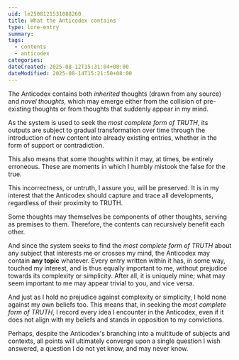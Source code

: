 ```yaml
---
uid: le2508121531088260
title: What the Anticodex contains
type: lore-entry
summary: 
tags:
  - contents
  - anticodex
categories: 
dateCreated: 2025-08-12T15:31:04+08:00
dateModified: 2025-08-14T15:21:50+08:00
---
```

The Anticodex contains both *inherited* thoughts (drawn from any source) and *novel thoughts*, which may emerge either from the collision of pre-existing thoughts or from thoughts that suddenly appear in my mind.

As the system is used to seek the *most complete form of TRUTH*, its outputs are subject to gradual transformation over time through the introduction of new content into already existing entries, whether in the form of support or contradiction.

This also means that some thoughts within it may, at times, be entirely erroneous. These are moments in which I humbly mistook the false for the true.

This incorrectness, or untruth, I assure you, will be preserved. It is in my interest that the Anticodex should capture and trace all developments, regardless of their proximity to TRUTH.

Some thoughts may themselves be components of other thoughts, serving as premises to them. Therefore, the contents can recursively benefit each other.

And since the system seeks to find the *most complete form of TRUTH* about any subject that interests me or crosses my mind, the Anticodex may contain **any topic** whatever. Every entry written within it has, in some way, touched my interest, and is thus equally important to me, without prejudice towards its complexity or simplicity. After all, it is uniquely mine; what may seem important to me may appear trivial to you, and vice versa.

And just as I hold no prejudice against complexity or simplicity, I hold none against my own beliefs too. This means that, in seeking the *most complete form of TRUTH*, I record every idea I encounter in the Anticodex, even if it does not align with my beliefs and stands in opposition to my convictions.

Perhaps, despite the Anticodex's branching into a multitude of subjects and contexts, all points will ultimately converge upon a single question I wish answered, a question I do not yet know, and may never know.